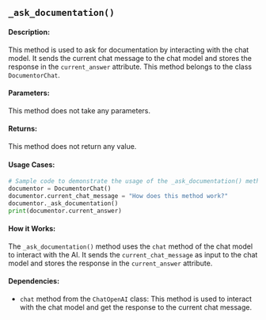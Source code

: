 ## `_ask_documentation()`

#### Description:
This method is used to ask for documentation by interacting with the chat model. It sends the current chat message to the chat model and stores the response in the `current_answer` attribute. This method belongs to the class `DocumentorChat`.

#### Parameters:
This method does not take any parameters.

#### Returns:
This method does not return any value.

#### Usage Cases:

```python
# Sample code to demonstrate the usage of the _ask_documentation() method
documentor = DocumentorChat()
documentor.current_chat_message = "How does this method work?"
documentor._ask_documentation()
print(documentor.current_answer)
```

#### How it Works:
The `_ask_documentation()` method uses the `chat` method of the chat model to interact with the AI. It sends the `current_chat_message` as input to the chat model and stores the response in the `current_answer` attribute.

#### Dependencies:
- `chat` method from the `ChatOpenAI` class: This method is used to interact with the chat model and get the response to the current chat message.